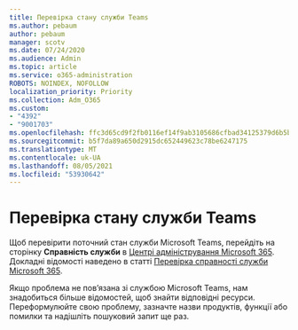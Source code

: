 ```yaml
---
title: Перевірка стану служби Teams
ms.author: pebaum
author: pebaum
manager: scotv
ms.date: 07/24/2020
ms.audience: Admin
ms.topic: article
ms.service: o365-administration
ROBOTS: NOINDEX, NOFOLLOW
localization_priority: Priority
ms.collection: Adm_O365
ms.custom:
- "4392"
- "9001703"
ms.openlocfilehash: ffc3d65cd9f2fb0116ef14f9ab3105686cfbad34125379d6b5b9db355712a507
ms.sourcegitcommit: b5f7da89a650d2915dc652449623c78be6247175
ms.translationtype: MT
ms.contentlocale: uk-UA
ms.lasthandoff: 08/05/2021
ms.locfileid: "53930642"
---
```

# <a name="check-teams-service-status"></a>Перевірка стану служби Teams

Щоб перевірити поточний стан служби Microsoft Teams, перейдіть на сторінку **Справність служби** в [Центрі адміністрування Microsoft 365](https://go.microsoft.com/fwlink/p/?linkid=2024339). Докладні відомості наведено в статті [Перевірка справності служби Microsoft 365](https://docs.microsoft.com/office365/enterprise/view-service-health).

Якщо проблема не пов’язана зі службою Microsoft Teams, нам знадобиться більше відомостей, щоб знайти відповідні ресурси. Переформулюйте свою проблему, зазначте назви продуктів, функції або помилки та надішліть пошуковий запит ще раз.
